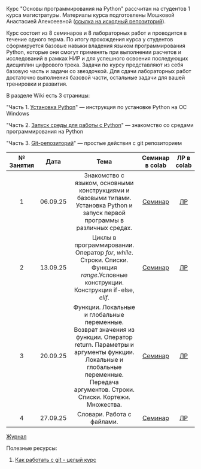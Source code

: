 Курс "Основы программирования на Python" рассчитан на студентов 1 курса магистратуры. Материалы курса подготовлены Мошковой Анастасией Алексеевной ([ссылка на исходный репозиторий](https://github.com/AnastasiaMoshkova/Python-BMT)).

Курс состоит из 8 семинаров и 8 лабораторных работ и проводится в течение одного терма. По итогу прохождения курса у студентов сформируется базовые навыки владения языком программирования Python, которые они смогут применять при выполнении расчетов и исследований в рамках НИР и для успешного освоения последующих дисциплин цифрового трека. Задачи по курсу представляют из себя базовую часть и задачи со звездочкой. Для сдачи лабораторных работ достаточно выполнения базовой части, остальные задачи для вашей тренировки и развития.

В разделе Wiki есть 3 страницы:

"Часть 1. [Установка Python](https://github.com/CV15005/Python-BMT/wiki/%D0%A7%D0%B0%D1%81%D1%82%D1%8C-1.-%D0%9A%D0%B0%D0%BA-%D1%83%D1%81%D1%82%D0%B0%D0%BD%D0%BE%D0%B2%D0%B8%D1%82%D1%8C-python)" — инструкция по установке Python на ОС Windows

"Часть 2. [Запуск среды для работы с Python](https://github.com/CV15005/Python-BMT/wiki/%D0%A7%D0%B0%D1%81%D1%82%D1%8C-2.-%D0%97%D0%B0%D0%BF%D1%83%D1%81%D0%BA-%D1%81%D1%80%D0%B5%D0%B4%D1%8B-%D0%B4%D0%BB%D1%8F-%D1%80%D0%B0%D0%B1%D0%BE%D1%82%D1%8B-%D1%81-python)" — знакомство со средами программирования на Python

"Часть 3. [Git-репозиторий](https://github.com/CV15005/Python-BMT/wiki/%D0%A7%D0%B0%D1%81%D1%82%D1%8C-3.-Git%E2%80%90%D1%80%D0%B5%D0%BF%D0%BE%D0%B7%D0%B8%D1%82%D0%BE%D1%80%D0%B8%D0%B9)" — простые действия с git репозиторием


| № Занятия |   Дата   |Тема|Семинар в colab|ЛР в colab|
|:---------:|:--------:|:-:|:-:|:-:|
|     1     | 06.09.25 |Знакомство с языком, основными конструкциями и базовыми типами. Установка Python и запуск первой программы в различных средах.|[Семинар](https://colab.research.google.com/drive/1389u3tP9qGEWUpJI9Q27UVTKwIUpzZu_?usp=sharing)|[ЛР](https://colab.research.google.com/drive/1kMw3ESGhGvyyUsv2SVc1ZzVONdmQUpJQ?usp=sharing)|
|     2     | 13.09.25 |Циклы в программировании. Оператор *for*, *while*. Строки. Списки. Функция *range*.Условные конструкции. Конструкция if-else, *elif*.|[Семинар](https://colab.research.google.com/drive/11Kfzl1sMkUlenoKikbyWqt3GEnsAT1u3?usp=sharing)|[ЛР](https://colab.research.google.com/drive/1x-YRcSYGe1PaVCBrJ8jjYJfWpnpuYQIL?usp=sharing)|
|     3     | 20.09.25 |Функции. Локальные и глобальные переменные. Возврат значения из функции. Оператор return. Параметры и аргументы функции. Локальные и глобальные переменные. Передача аргументов. Строки. Списки. Кортежи. Множества.|[Семинар](https://colab.research.google.com/drive/1hcj_87GplzGilXIyA8MoPbLjwZ3VmO6s?usp=sharing)|[ЛР](https://colab.research.google.com/drive/1h9Qy7LA3qoQfEz_srLEpRL9HLpbM9I3M?usp=sharing)|
|     4     | 27.09.25 |Словари. Работа с файлами.|[Семинар](https://colab.research.google.com/drive/1uIJgZYPkCVaV7HswplYKm3uHcdlTUEA_?usp=sharing)|[ЛР](https://colab.research.google.com/drive/1m0DrKyta4Djov5j3NKC20HwucAyDTu7a?usp=sharing)|



[Журнал](https://docs.google.com/spreadsheets/d/15FDoFwccW_mwGxgxNSoFrq1nnM1eCHA-_nI3QvAVA14/edit?usp=sharing)

Полезные ресурсы:

1. [Как работать с git - целый курс](https://webdevkin.ru/courses/git/start)
